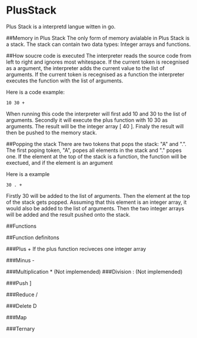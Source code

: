 # PlusStack
Plus Stack is a interpretd langue witten in go.

##Memory in Plus Stack
The only form of memory avialable in Plus Stack is a stack. The stack can contain two data types: Integer arrays and functions.

##How soucre code is executed
The interpreter reads the source code from left to right and ignores most whitespace. If the current token is recegnised as a argument, the interpreter adds the current value to the list of arguments. If the current token is recegnised as a function the interpreter executes the function with the list of arguments.

Here is a code example:
```
10 30 +
```
When running this code the interpreter will first add 10 and 30 to the list of arguments. Secondly it will execute the plus function with 10 30 as arguments. The result will be the integer array [ 40 ]. Finaly the result will then be pushed to the memory stack.

##Popping the stack
There are two tokens that pops the stack: "A" and ".". The first poping token, "A", popes all elements in the stack and "." popes one. If the element at the top of the stack is a function, the function will be exectued, and if the element is an argument 

Here is a example 
```
30 . +
```
Firstly 30 will be added to the list of arguments. Then the element at the top of the stack gets popped. Assuming that this element is an integer array, it would also be added to the list of arguments. Then the two integer arrays will be added and the result pushed onto the stack.

##Functions


##Function definitons

###Plus +
If the plus function reciveces one integer array

###Minus -

###Multiplication * (Not implemended)
###Division : (Not implemended)

###Push ]

###Reduce /

###Delete D

###Map

###Ternary
